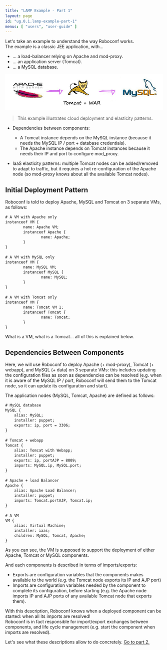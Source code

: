 ```yaml
---
title: "LAMP Example - Part 1"
layout: page
id: "ug.0.1.lamp-example-part-1"
menus: [ "users", "user-guide" ]
---
```


Let's take an example to understand the way Roboconf works.  
The example is a classic JEE application, with...

* ... a load-balancer relying on Apache and mod-proxy.
* ... an application server (Tomcat).
* ... a MySQL database.

<img src="/resources/img/LAMP-description.jpg" alt="A Classic LAMP use case" />

> This example illustrates cloud deployment and elasticity patterns.


* Dependencies between components: 
    * A Tomcat instance depends on the MySQL instance (because it needs the MySQL IP / port + database credentials).
    * The Apache instance depends on Tomcat instances because it needs their IP and port to configure mod_proxy.
    
* IaaS elasticity patterns: multiple Tomcat nodes can be added/removed to adapt to traffic, but it requires a
hot re-configuration of the Apache node (so mod-proxy knows about all the available Tomcat nodes).


## Initial Deployment Pattern

Roboconf is told to deploy Apache, MySQL and Tomcat on 3 separate VMs, as follows:

```
# A VM with Apache only
instanceof VM {
        name: Apache VM;
        instanceof Apache {
                name: Apache;
        }
}

# A VM with MySQL only
instanceof VM {
        name: MySQL VM;
        instanceof MySQL {
                name: MySQL;
        }
}

# A VM with Tomcat only
instanceof VM {
        name: Tomcat VM 1;
        instanceof Tomcat {
                name: Tomcat;
        }
}
```

What is a VM, what is a Tomcat... all of this is explained below.

## Dependencies Between Components

Here, we will use Roboconf to deploy Apache (+ mod-proxy), Tomcat (+ webapp), and MySQL (+ data) on 3 separate VMs:
 this includes updating the configuration files as soon as dependencies can be resolved (e.g. when it is aware of the MySQL 
 IP / port, Roboconf will send them to the Tomcat node, so it can update its configuration and start).

The application nodes (MySQL, Tomcat, Apache) are defined as follows:

```
# MySQL database
MySQL { 
	alias: MySQL;
	installer: puppet;
	exports: ip, port = 3306;
}       

# Tomcat + webapp
Tomcat {
	alias: Tomcat with Webapp;
	installer: puppet; 
	exports: ip, portAJP = 8009;
	imports: MySQL.ip, MySQL.port;
}       

# Apache + load Balancer
Apache { 
	alias: Apache Load Balancer;
	installer: puppet; 
	imports: Tomcat.portAJP, Tomcat.ip;
} 

# A VM
VM {
	alias: Virtual Machine;
	installer: iaas;
	children: MySQL, Tomcat, Apache;
}
```

As you can see, the VM is supposed to support the deployment of either Apache, Tomcat or MySQL components.

And each components is described in terms of imports/exports:

* Exports are configuration variables that the components makes available to the world 
(e.g. the Tomcat node exports its IP and AJP port)
* Imports are configuration variables needed by the component to complete its configuration, 
before starting (e.g. the Apache node imports IP and AJP ports of any available Tomcat node that exports them).

With this description, Roboconf knows when a deployed component can be started: when all its imports are resolved!  
Roboconf is in fact responsible for import/export exchanges between components, and life cycle management
(e.g. start the component when imports are resolved).


Let's see what these descriptions allow to do concretely. [Go to part 2.](lamp-example-part-2.html)
